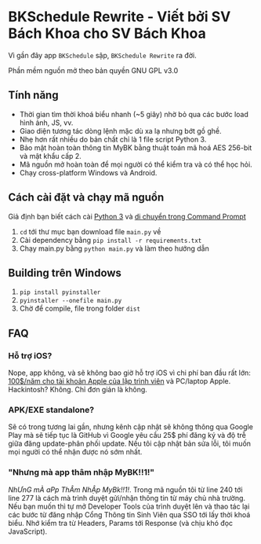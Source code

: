 # BKSchedule Rewrite - Viết bởi SV Bách Khoa cho SV Bách Khoa
Vì gần đây app `BKSchedule` sập, `BKSchedule Rewrite` ra đời. 

Phần mềm nguồn mở theo bản quyền GNU GPL v3.0

## Tính năng
* Thời gian tìm thời khoá biểu nhanh (~5 giây) nhờ bỏ qua các bước load hình ảnh, JS, vv.
* Giao diện tương tác dòng lệnh mặc dù xa lạ nhưng bớt gồ ghề.
* Nhẹ hơn rất nhiều do bản chất chỉ là 1 file script Python 3.
* Bảo mật hoàn toàn thông tin MyBK bằng thuật toán mã hoá AES 256-bit và mật khẩu cấp 2.
* Mã nguồn mở hoàn toàn để mọi người có thể kiểm tra và có thể học hỏi.
* Chạy cross-platform Windows và Android.

## Cách cài đặt và chạy mã nguồn
Giả định bạn biết cách cài [Python 3](https://www.python.org/) và [di chuyển trong Command Prompt](https://gocinfo.com/tim-hieu-command-prompt-cac-lenh-cmd-thong-dung-tren-windows-part-1.html#1-Lenh-cd-di-chuyen-den-mot-vi-tri-thu-muc-bat-ki) 

1. `cd` tới thư mục bạn download file `main.py` về
2. Cài dependency bằng `pip install -r requirements.txt`
3. Chạy main.py bằng `python main.py` và làm theo hướng dẫn

## Building trên Windows
1. `pip install pyinstaller`
2. `pyinstaller --onefile main.py`
3. Chờ để compile, file trong folder `dist`


## FAQ
### Hỗ trợ iOS?
Nope, app không, và sẽ không bao giờ hỗ trợ iOS vì chi phí ban đầu rất lớn: [100$/năm cho tài khoản Apple của lập trình viên](https://developer.apple.com/support/compare-memberships/) và PC/laptop Apple. Hackintosh? Không. Chỉ đơn giản là không.
### APK/EXE standalone?
Sẽ có trong tương lai gần, nhưng kênh cập nhật sẽ không thông qua Google Play mà sẽ tiếp tục là GitHub vì Google yêu cầu 25$ phí đăng ký và độ trễ giữa đăng update-phân phối update. Nếu tôi cập nhật bản sửa lỗi, tôi muốn mọi người có thể nhận được nó sớm nhất.
### "Nhưng mà app thâm nhập MyBK!!1!"
*NhƯnG mÀ aPp ThÂm NhẬp MyBk!!1!*. Trong mã nguồn tôi từ line 240 tới line 277 là cách mà trình duyệt gửi/nhận thông tin từ máy chủ nhà trường. Nếu bạn muốn thì tự mở Developer Tools của trình duyệt lên và thao tác lại các bước từ đăng nhập Cổng Thông tin Sinh Viên qua SSO tới lấy thời khoá biểu. Nhớ kiểm tra từ Headers, Params tới Response (và chịu khó đọc JavaScript). 
